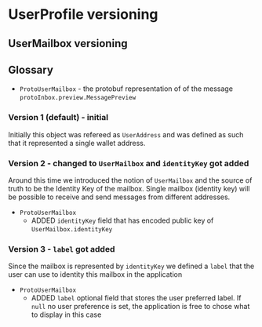 # UserProfile versioning

## UserMailbox versioning

## Glossary

-   `ProtoUserMailbox` - the protobuf representation of of the message `protoInbox.preview.MessagePreview`

### Version 1 (default) - initial

Initially this object was refereed as `UserAddress` and was defined as such that it represented a single wallet address.

### Version 2 - changed to `UserMailbox` and `identityKey` got added

Around this time we introduced the notion of `UserMailbox` and the source of truth to be the Identity Key of the mailbox. Single mailbox (identity key) will be possible to receive and send messages from different addresses.

-   `ProtoUserMailbox`
    -   ADDED `identityKey` field that has encoded public key of `UserMailbox.identityKey`

### Version 3 - `label` got added

Since the mailbox is represented by `identityKey` we defined a `label` that the user can use to identity this mailbox in the application

-   `ProtoUserMailbox`
    -   ADDED `label` optional field that stores the user preferred label. If `null` no user preference is set, the application is free to chose what to display in this case
